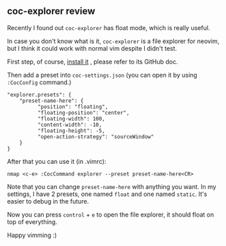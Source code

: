 ## coc-explorer review

Recently I found out `coc-explorer` has float mode, which is really useful.

In case you don't know what is it, `coc-explorer` is a file explorer for neovim, but I think it could work with normal vim despite I didn't test.

First step, of course,  [install it](https://github.com/weirongxu/coc-explorer#usage) , please refer to its GitHub doc.

Then add a preset into `coc-settings.json` (you can open it by using `:CocConfig` command.)

```
"explorer.presets": {
    "preset-name-here": {
          "position": "floating",
          "floating-position": "center",
          "floating-width": 100,
          "content-width": -10,
          "floating-height": -5,
          "open-action-strategy": "sourceWindow"
    }
}
````

After that you can use it (in .vimrc):
```
nmap <c-e> :CocCommand explorer --preset preset-name-here<CR>
```

Note that you can change `preset-name-here` with anything you want. In my settings, I have 2 presets, one named `float` and one named `static`. It's easier to debug in the future.

Now you can press `control` + `e` to open the file explorer, it should float on top of everything.

Happy vimming :)